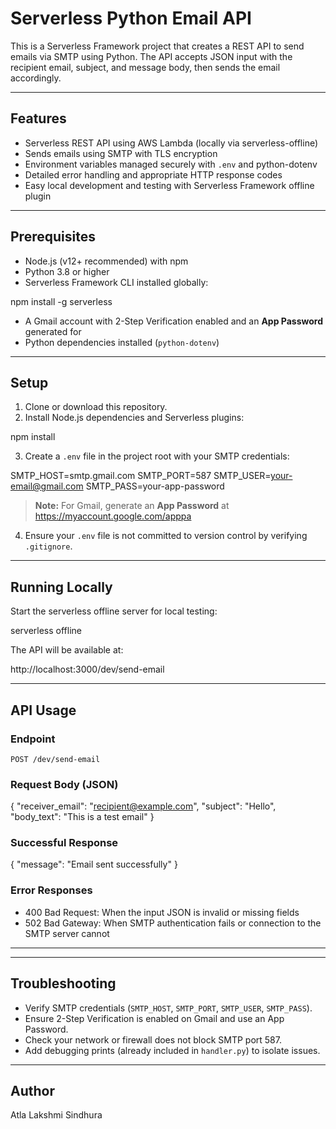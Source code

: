 # Serverless Python Email API

This is a Serverless Framework project that creates a REST API to send emails via SMTP using Python. The API accepts JSON input with the recipient email, subject, and message body, then sends the email accordingly.

---

## Features

- Serverless REST API using AWS Lambda (locally via serverless-offline)
- Sends emails using SMTP with TLS encryption
- Environment variables managed securely with `.env` and python-dotenv
- Detailed error handling and appropriate HTTP response codes
- Easy local development and testing with Serverless Framework offline plugin

---

## Prerequisites

- Node.js (v12+ recommended) with npm
- Python 3.8 or higher
- Serverless Framework CLI installed globally:  

npm install -g serverless

- A Gmail account with 2-Step Verification enabled and an **App Password** generated for
- Python dependencies installed (`python-dotenv`)
---
## Setup
1. Clone or download this repository.
2. Install Node.js dependencies and Serverless plugins:

npm install

3. Create a `.env` file in the project root with your SMTP credentials:

SMTP_HOST=smtp.gmail.com
SMTP_PORT=587
SMTP_USER=your-email@gmail.com
SMTP_PASS=your-app-password

> **Note:** For Gmail, generate an **App Password** at https://myaccount.google.com/apppa
4. Ensure your `.env` file is not committed to version control by verifying `.gitignore`.
---
## Running Locally
Start the serverless offline server for local testing:

serverless offline

The API will be available at:

http://localhost:3000/dev/send-email

---
## API Usage
### Endpoint
`POST /dev/send-email`
### Request Body (JSON)

{
"receiver_email": "recipient@example.com",
"subject": "Hello",
"body_text": "This is a test email"
}


### Successful Response

{
"message": "Email sent successfully"
}

### Error Responses
- 400 Bad Request: When the input JSON is invalid or missing fields
- 502 Bad Gateway: When SMTP authentication fails or connection to the SMTP server cannot
---

---
## Troubleshooting
- Verify SMTP credentials (`SMTP_HOST`, `SMTP_PORT`, `SMTP_USER`, `SMTP_PASS`).
- Ensure 2-Step Verification is enabled on Gmail and use an App Password.
- Check your network or firewall does not block SMTP port 587.
- Add debugging prints (already included in `handler.py`) to isolate issues.
---
## Author
Atla Lakshmi Sindhura
